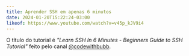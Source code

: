 ```yaml
---
title: Aprender SSH em apenas 6 minutos
date: 2024-01-20T15:22:24-03:00
likeof: https://www.youtube.com/watch?v=v45p_kJV9i4
---
```


O título do tutorial é _"Learn SSH In 6 Minutes - Beginners Guide to SSH Tutorial"_ feito pelo canal <a href='https://www.youtube.com/@codewithbubb'>@codewithbubb</a>.
